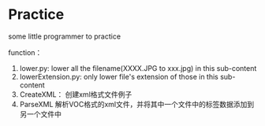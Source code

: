 # Practice
some little programmer to practice 

function：
  1. lower.py:
     lower all the filename(XXXX.JPG to xxx.jpg) in this sub-content 
  2. lowerExtension.py:
     only lower file's extension of those in this sub-content    
  3. CreateXML：
     创建xml格式文件例子
  4. ParseXML
     解析VOC格式的xml文件，并将其中一个文件中的标签数据添加到另一个文件中
    
